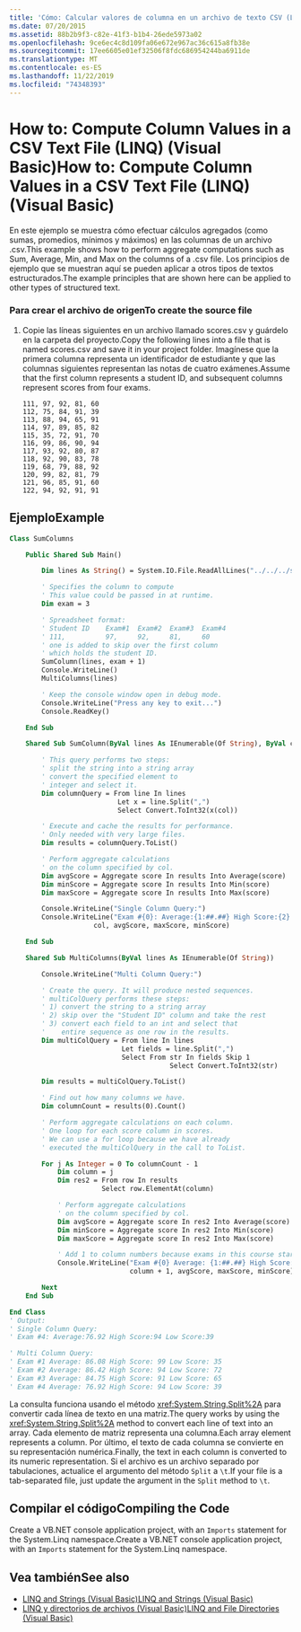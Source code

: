 ```yaml
---
title: 'Cómo: Calcular valores de columna en un archivo de texto CSV (LINQ)'
ms.date: 07/20/2015
ms.assetid: 88b2b9f3-c82e-41f3-b1b4-26ede5973a02
ms.openlocfilehash: 9ce6ec4c8d109fa06e672e967ac36c615a8fb38e
ms.sourcegitcommit: 17ee6605e01ef32506f8fdc686954244ba6911de
ms.translationtype: MT
ms.contentlocale: es-ES
ms.lasthandoff: 11/22/2019
ms.locfileid: "74348393"
---
```

# <a name="how-to-compute-column-values-in-a-csv-text-file-linq-visual-basic"></a><span data-ttu-id="0987a-102">How to: Compute Column Values in a CSV Text File (LINQ) (Visual Basic)</span><span class="sxs-lookup"><span data-stu-id="0987a-102">How to: Compute Column Values in a CSV Text File (LINQ) (Visual Basic)</span></span>

<span data-ttu-id="0987a-103">En este ejemplo se muestra cómo efectuar cálculos agregados (como sumas, promedios, mínimos y máximos) en las columnas de un archivo .csv.</span><span class="sxs-lookup"><span data-stu-id="0987a-103">This example shows how to perform aggregate computations such as Sum, Average, Min, and Max on the columns of a .csv file.</span></span> <span data-ttu-id="0987a-104">Los principios de ejemplo que se muestran aquí se pueden aplicar a otros tipos de textos estructurados.</span><span class="sxs-lookup"><span data-stu-id="0987a-104">The example principles that are shown here can be applied to other types of structured text.</span></span>

### <a name="to-create-the-source-file"></a><span data-ttu-id="0987a-105">Para crear el archivo de origen</span><span class="sxs-lookup"><span data-stu-id="0987a-105">To create the source file</span></span>

1. <span data-ttu-id="0987a-106">Copie las líneas siguientes en un archivo llamado scores.csv y guárdelo en la carpeta del proyecto.</span><span class="sxs-lookup"><span data-stu-id="0987a-106">Copy the following lines into a file that is named scores.csv and save it in your project folder.</span></span> <span data-ttu-id="0987a-107">Imagínese que la primera columna representa un identificador de estudiante y que las columnas siguientes representan las notas de cuatro exámenes.</span><span class="sxs-lookup"><span data-stu-id="0987a-107">Assume that the first column represents a student ID, and subsequent columns represent scores from four exams.</span></span>

    ```csv
    111, 97, 92, 81, 60
    112, 75, 84, 91, 39
    113, 88, 94, 65, 91
    114, 97, 89, 85, 82
    115, 35, 72, 91, 70
    116, 99, 86, 90, 94
    117, 93, 92, 80, 87
    118, 92, 90, 83, 78
    119, 68, 79, 88, 92
    120, 99, 82, 81, 79
    121, 96, 85, 91, 60
    122, 94, 92, 91, 91
    ```

## <a name="example"></a><span data-ttu-id="0987a-108">Ejemplo</span><span class="sxs-lookup"><span data-stu-id="0987a-108">Example</span></span>

```vb
Class SumColumns

    Public Shared Sub Main()

        Dim lines As String() = System.IO.File.ReadAllLines("../../../scores.csv")

        ' Specifies the column to compute
        ' This value could be passed in at runtime.
        Dim exam = 3

        ' Spreadsheet format:
        ' Student ID    Exam#1  Exam#2  Exam#3  Exam#4
        ' 111,          97,     92,     81,     60
        ' one is added to skip over the first column
        ' which holds the student ID.
        SumColumn(lines, exam + 1)
        Console.WriteLine()
        MultiColumns(lines)

        ' Keep the console window open in debug mode.
        Console.WriteLine("Press any key to exit...")
        Console.ReadKey()

    End Sub

    Shared Sub SumColumn(ByVal lines As IEnumerable(Of String), ByVal col As Integer)

        ' This query performs two steps:
        ' split the string into a string array
        ' convert the specified element to
        ' integer and select it.
        Dim columnQuery = From line In lines
                           Let x = line.Split(",")
                           Select Convert.ToInt32(x(col))

        ' Execute and cache the results for performance.
        ' Only needed with very large files.
        Dim results = columnQuery.ToList()

        ' Perform aggregate calculations
        ' on the column specified by col.
        Dim avgScore = Aggregate score In results Into Average(score)
        Dim minScore = Aggregate score In results Into Min(score)
        Dim maxScore = Aggregate score In results Into Max(score)

        Console.WriteLine("Single Column Query:")
        Console.WriteLine("Exam #{0}: Average:{1:##.##} High Score:{2} Low Score:{3}",
                     col, avgScore, maxScore, minScore)

    End Sub

    Shared Sub MultiColumns(ByVal lines As IEnumerable(Of String))

        Console.WriteLine("Multi Column Query:")

        ' Create the query. It will produce nested sequences.
        ' multiColQuery performs these steps:
        ' 1) convert the string to a string array
        ' 2) skip over the "Student ID" column and take the rest
        ' 3) convert each field to an int and select that
        '    entire sequence as one row in the results.
        Dim multiColQuery = From line In lines
                            Let fields = line.Split(",")
                            Select From str In fields Skip 1
                                        Select Convert.ToInt32(str)

        Dim results = multiColQuery.ToList()

        ' Find out how many columns we have.
        Dim columnCount = results(0).Count()

        ' Perform aggregate calculations on each column.
        ' One loop for each score column in scores.
        ' We can use a for loop because we have already
        ' executed the multiColQuery in the call to ToList.

        For j As Integer = 0 To columnCount - 1
            Dim column = j
            Dim res2 = From row In results
                       Select row.ElementAt(column)

            ' Perform aggregate calculations
            ' on the column specified by col.
            Dim avgScore = Aggregate score In res2 Into Average(score)
            Dim minScore = Aggregate score In res2 Into Min(score)
            Dim maxScore = Aggregate score In res2 Into Max(score)

            ' Add 1 to column numbers because exams in this course start with #1
            Console.WriteLine("Exam #{0} Average: {1:##.##} High Score: {2} Low Score: {3}",
                              column + 1, avgScore, maxScore, minScore)

        Next
    End Sub

End Class
' Output:
' Single Column Query:
' Exam #4: Average:76.92 High Score:94 Low Score:39

' Multi Column Query:
' Exam #1 Average: 86.08 High Score: 99 Low Score: 35
' Exam #2 Average: 86.42 High Score: 94 Low Score: 72
' Exam #3 Average: 84.75 High Score: 91 Low Score: 65
' Exam #4 Average: 76.92 High Score: 94 Low Score: 39
```

<span data-ttu-id="0987a-109">La consulta funciona usando el método <xref:System.String.Split%2A> para convertir cada línea de texto en una matriz.</span><span class="sxs-lookup"><span data-stu-id="0987a-109">The query works by using the <xref:System.String.Split%2A> method to convert each line of text into an array.</span></span> <span data-ttu-id="0987a-110">Cada elemento de matriz representa una columna.</span><span class="sxs-lookup"><span data-stu-id="0987a-110">Each array element represents a column.</span></span> <span data-ttu-id="0987a-111">Por último, el texto de cada columna se convierte en su representación numérica.</span><span class="sxs-lookup"><span data-stu-id="0987a-111">Finally, the text in each column is converted to its numeric representation.</span></span> <span data-ttu-id="0987a-112">Si el archivo es un archivo separado por tabulaciones, actualice el argumento del método `Split` a `\t`.</span><span class="sxs-lookup"><span data-stu-id="0987a-112">If your file is a tab-separated file, just update the argument in the `Split` method to `\t`.</span></span>

## <a name="compiling-the-code"></a><span data-ttu-id="0987a-113">Compilar el código</span><span class="sxs-lookup"><span data-stu-id="0987a-113">Compiling the Code</span></span>

<span data-ttu-id="0987a-114">Create a VB.NET console application project, with an `Imports` statement for the System.Linq namespace.</span><span class="sxs-lookup"><span data-stu-id="0987a-114">Create a VB.NET console application project, with an `Imports` statement for the System.Linq namespace.</span></span>

## <a name="see-also"></a><span data-ttu-id="0987a-115">Vea también</span><span class="sxs-lookup"><span data-stu-id="0987a-115">See also</span></span>

- [<span data-ttu-id="0987a-116">LINQ and Strings (Visual Basic)</span><span class="sxs-lookup"><span data-stu-id="0987a-116">LINQ and Strings (Visual Basic)</span></span>](../../../../visual-basic/programming-guide/concepts/linq/linq-and-strings.md)
- [<span data-ttu-id="0987a-117">LINQ y directorios de archivos (Visual Basic)</span><span class="sxs-lookup"><span data-stu-id="0987a-117">LINQ and File Directories (Visual Basic)</span></span>](../../../../visual-basic/programming-guide/concepts/linq/linq-and-file-directories.md)
